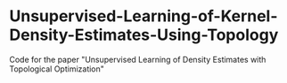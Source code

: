 # Unsupervised-Learning-of-Kernel-Density-Estimates-Using-Topology
Code for the paper "Unsupervised Learning of Density Estimates with Topological Optimization"
